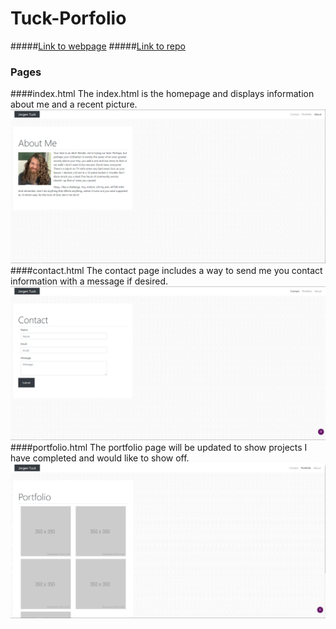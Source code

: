 # Tuck-Porfolio

#####[Link to webpage](https://jamesjtuckbc.github.io/Tuck-Porfolio/)
#####[Link to repo](https://github.com/jamesjtuckbc/Tuck-Porfolio)
### Pages

####index.html
The index.html is the homepage and displays information about me and a recent picture.
![about me](assets/images/index.png)
####contact.html
The contact page includes a way to send me you contact information with a message if desired.
![contact](assets/images/contact.png)
####portfolio.html
The portfolio page will be updated to show projects I have completed and would like to show off.
![portfolio](assets/images/portfolio.png)

